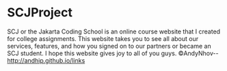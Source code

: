 # SCJProject
SCJ or the Jakarta Coding School is an online course website that I created for college assignments. This website takes you to see all about our services, features, and how you signed on to our partners or became an SCJ student. I hope this website gives joy to all of you guys. ©AndyNhov--http://andhip.github.io/links

